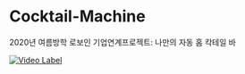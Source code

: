 # Cocktail-Machine
2020년 여름방학 로보인 기업연계프로젝트: 나만의 자동 홈 칵테일 바

[![Video Label](http://img.youtube.com/vi/UzP93zz1Z04/0.jpg)](https://youtu.be/UzP93zz1Z04)
